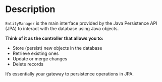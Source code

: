 # Description
`EntityManager` is the main interface provided by the Java Persistence API (JPA) 
to interact with the database using Java objects.

**Think of it as the controller that allows you to:**
- Store (persist) new objects in the database
- Retrieve existing ones
- Update or merge changes
- Delete records

It’s essentially your gateway to persistence operations in JPA.